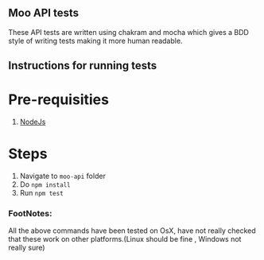 ## Moo API tests

These API tests are written using chakram and mocha which gives a BDD style of writing tests making
it more human readable.



## Instructions for running tests

# Pre-requisities

1. [NodeJs](https://nodejs.org/en/download/)


# Steps
1. Navigate to `moo-api` folder
2. Do `npm install`
3. Run `npm test`

### FootNotes:
All the above commands have been tested on OsX, have not really checked that these work on other platforms.(Linux should be fine , Windows not really sure)
